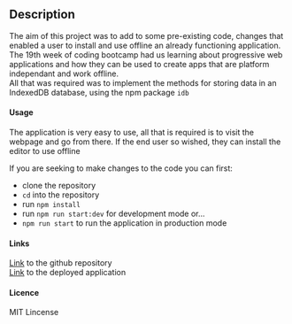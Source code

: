## Description

The aim of this project was to add to some pre-existing code, changes that enabled a user to install and use offline an already functioning application.<br> 
The 19th week of coding bootcamp had us learning about progressive web applications and how they can be used to create apps that are platform independant and work offline.<br>
All that was required was to implement the methods for storing data in an IndexedDB database, using the npm package `idb`

#### Usage

The application is very easy to use, all that is required is to visit the webpage and go from there. If the end user so wished, they can install the editor to use offline

If you are seeking to make changes to the code you can first:
- clone the repository
- `cd` into the repository
- run `npm install`
- run `npm run start:dev` for development mode or... 
- `npm run start` to run the application in production mode

#### Links

[Link](https://github.com/JLP-55/Another-text-editor-web-app) to the github repository<br>
[Link](https://another-text-editor-web-app.onrender.com) to the deployed application<br>

#### Licence

MIT Lincense